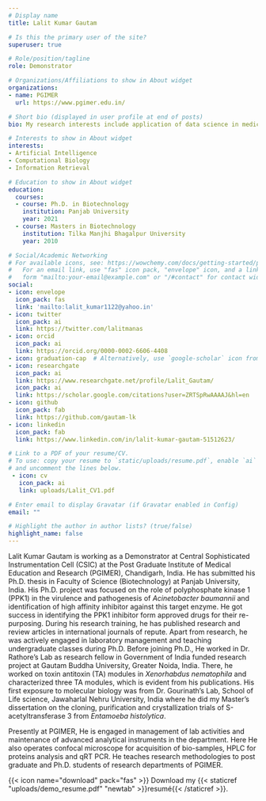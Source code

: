 ```yaml
---
# Display name
title: Lalit Kumar Gautam

# Is this the primary user of the site?
superuser: true

# Role/position/tagline
role: Demonstrator

# Organizations/Affiliations to show in About widget
organizations:
- name: PGIMER
  url: https://www.pgimer.edu.in/

# Short bio (displayed in user profile at end of posts)
bio: My research interests include application of data science in medicine and healthcare.

# Interests to show in About widget
interests:
- Artificial Intelligence
- Computational Biology
- Information Retrieval

# Education to show in About widget
education:
  courses:
  - course: Ph.D. in Biotechnology
    institution: Panjab University
    year: 2021
  - course: Masters in Biotechnology
    institution: Tilka Manjhi Bhagalpur University
    year: 2010

# Social/Academic Networking
# For available icons, see: https://wowchemy.com/docs/getting-started/page-builder/#icons
#   For an email link, use "fas" icon pack, "envelope" icon, and a link in the
#   form "mailto:your-email@example.com" or "/#contact" for contact widget.
social:
- icon: envelope
  icon_pack: fas
  link: 'mailto:lalit_kumar1122@yahoo.in'
- icon: twitter
  icon_pack: ai
  link: https://twitter.com/lalitmanas
- icon: orcid
  icon_pack: ai
  link: https://orcid.org/0000-0002-6606-4408
- icon: graduation-cap  # Alternatively, use `google-scholar` icon from `ai` icon pack
- icon: researchgate
  icon_pack: ai
  link: https://www.researchgate.net/profile/Lalit_Gautam/
  icon_pack: ai
  link: https://scholar.google.com/citations?user=ZRTSpRwAAAAJ&hl=en
- icon: github
  icon_pack: fab
  link: https://github.com/gautam-lk
- icon: linkedin
  icon_pack: fab
  link: https://www.linkedin.com/in/lalit-kumar-gautam-51512623/

# Link to a PDF of your resume/CV.
# To use: copy your resume to `static/uploads/resume.pdf`, enable `ai` icons in `params.toml`, 
# and uncomment the lines below.
 - icon: cv
   icon_pack: ai
   link: uploads/Lalit_CV1.pdf

# Enter email to display Gravatar (if Gravatar enabled in Config)
email: ""

# Highlight the author in author lists? (true/false)
highlight_name: false
---
```


Lalit Kumar Gautam is working as a Demonstrator at Central Sophisticated Instrumentation Cell (CSIC) at the Post Graduate Institute of Medical Education and Research (PGIMER), Chandigarh, India. 
He has submitted his Ph.D. thesis in Faculty of Science (Biotechnology) at Panjab University, India. His Ph.D. project was focused on the role of polyphosphate kinase 1 (PPK1) in the virulence and pathogenesis of *Acinetobacter baumannii* and identification of high affinity inhibitor against this target enzyme. He got success in identifying the PPK1 inhibitor form approved drugs for their re-purposing. During his research training, he has published research and review articles in international journals of repute. Apart from research, he was actively engaged in laboratory management and teaching undergraduate classes during Ph.D. Before joining Ph.D., He worked in Dr. Rathore’s Lab as research fellow in Government of India funded research project at Gautam Buddha University, Greater Noida, India. There, he worked on toxin antitoxin (TA) modules in *Xenorhabdus nematophila* and characterized three TA modules, which is evident from his publications. His first exposure to molecular biology was from Dr. Gourinath’s Lab, School of Life science, Jawaharlal Nehru University, India where he did my Master’s dissertation on the cloning, purification and crystallization trials of S-acetyltransferase 3 from *Entamoeba histolytica*. 

Presently at PGIMER, He is engaged in management of lab activities and maintenance of advanced analytical instruments in the department. Here He also operates confocal microscope for acquisition of bio-samples, HPLC for proteins analysis and qRT PCR. He teaches research methodologies to post graduate and Ph.D. students of research departments of PGIMER.

{{< icon name="download" pack="fas" >}} Download my {{< staticref "uploads/demo_resume.pdf" "newtab" >}}resumé{{< /staticref >}}.

